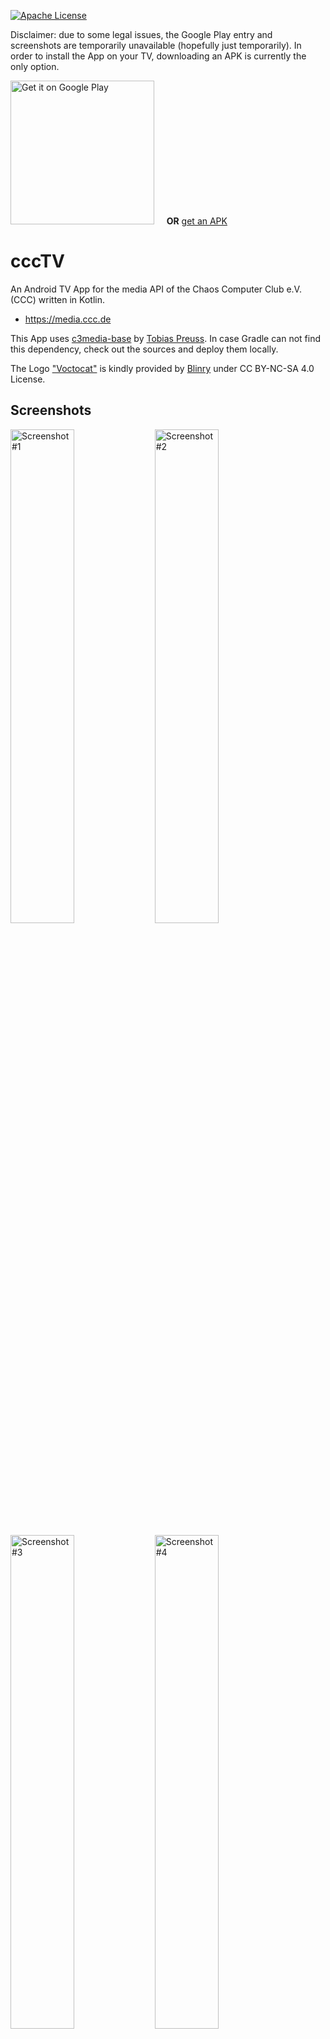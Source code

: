 [![Apache License](http://img.shields.io/badge/license-Apache%20License%202.0-blue.svg)](http://choosealicense.com/licenses/apache-2.0/)

Disclaimer: due to some legal issues, the Google Play entry and screenshots are temporarily unavailable (hopefully just temporarily).
In order to install the App on your TV, downloading an APK is currently the only option.

[<img src="https://upload.wikimedia.org/wikipedia/commons/c/cd/Get_it_on_Google_play.svg" alt="Get it on Google Play" width="230">][play] &nbsp;&nbsp;&nbsp; **OR** [get an APK][releases]

# cccTV

An Android TV App for the media API of the Chaos Computer Club e.V. (CCC) written in Kotlin.

* https://media.ccc.de

This App uses [c3media-base][c3media-base-orig] by [Tobias Preuss][tobias-preuss].
In case Gradle can not find this dependency, check out the sources and deploy them locally.

The Logo ["Voctocat"][voctocat] is kindly provided by [Blinry][blinry] under CC BY-NC-SA 4.0 License.

## Screenshots

<img src="https://lh3.googleusercontent.com/VWveX4oHmYityFLHKI3Dsogmt4bEbSYthDWv-8sbgSWZDB452HhEmfni1Sczey-33w=h900-rw" alt="Screenshot #1"
width="45%"> <img src="https://lh3.googleusercontent.com/onhizPzjofBqFLTlVLX65kTWfJXK-hZMIbnLBcD70P_Rk4InQkdFpjXKU6JK6ms8BCs=h900-rw" 
alt="Screenshot #2" width="45%">

<img src="https://lh3.googleusercontent.com/NFzZtTw73dvGmq54zgTtfNEziEj-c2JAneLjgEh1rQRWeloErCe0gJPunAb5mLFhxw=h900-rw" alt="Screenshot #3" 
width="45%"> <img src="https://lh3.googleusercontent.com/3HPO32nkCoSLMHfKRhDoshhpTOpafTnl40SYSysqD3ouSku9eao2C8pQFslvkDrKgA=h900-rw" 
alt="Screenshot #4" width="45%">

## Setup

In the root project you can find `gradle.properties` defining the signing configuration for the `release`-Build.
If you want to build a `release` version, it is important to replace the placeholders defined there by correct signing credentials.

## Author

* [Stefan Medack][stefan]

## License

    Copyright 2017 Stefan Medack

    Licensed under the Apache License, Version 2.0 (the "License");
    you may not use this file except in compliance with the License.
    You may obtain a copy of the License at

       http://www.apache.org/licenses/LICENSE-2.0

    Unless required by applicable law or agreed to in writing, software
    distributed under the License is distributed on an "AS IS" BASIS,
    WITHOUT WARRANTIES OR CONDITIONS OF ANY KIND, either express or implied.
    See the License for the specific language governing permissions and
    limitations under the License.

[c3media-base-orig]: https://github.com/johnjohndoe/c3media-base
[tobias-preuss]: https://github.com/johnjohndoe
[blinry]: https://github.com/blinry
[stefan]: https://twitter.com/Zonic03
[voctocat]: https://morr.cc/voctocat/

[play]: https://play.google.com/store/apps/details?id=de.stefanmedack.ccctv
[releases]: https://github.com/stefanmedack/cccTV/releases
